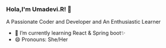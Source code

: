 ### Hola,I'm Umadevi.R! 👋
A Passionate Coder and Developer and An Enthusiastic Learner
- 🌱 I’m currently learning React & Spring boot✨
- 😄 Pronouns: She/Her
<!--
**Umadevi-R/Umadevi-R** is a ✨ _special_ ✨ repository because its `README.md` (this file) appears on your GitHub profile.

Here are some ideas to get you started:

- 🔭 I’m currently working on ...
- 🌱 I’m currently learning ...
- 👯 I’m looking to collaborate on ...
- 🤔 I’m looking for help with ...
- 💬 Ask me about ...
- 📫 How to reach me: ...
- 😄 Pronouns: ...
- ⚡ Fun fact: ...
-->
